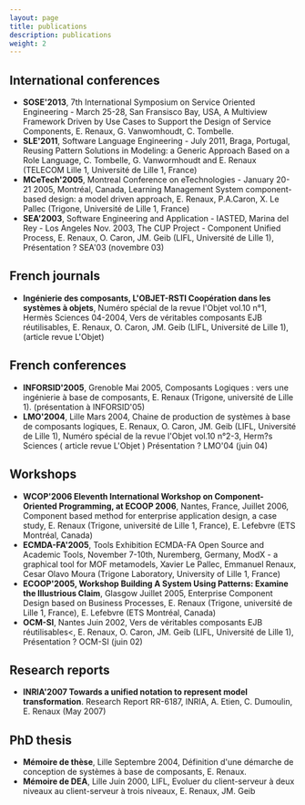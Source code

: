 ```yaml
---
layout: page
title: publications
description: publications
weight: 2
---
```

## International conferences

* **SOSE'2013**, 7th International Symposium on Service Oriented Engineering - March 25-28, San Fransisco Bay, USA, A Multiview Framework Driven by Use Cases to Support the Design of Service Components, E. Renaux, G. Vanwomhoudt, C. Tombelle.
* **SLE'2011**, Software Language Engineering - July 2011, Braga, Portugal, Reusing Pattern Solutions in Modeling: a Generic Approach Based on a Role Language, C. Tombelle, G. Vanwormhoudt and E. Renaux (TELECOM Lille 1, Université de Lille 1, France)
* **MCeTech'2005**, Montreal Conference on eTechnologies - January 20-21 2005, Montréal, Canada, Learning Management System component-based design: a model driven approach, E. Renaux, P.A.Caron, X. Le Pallec (Trigone, Université de Lille 1, France)
* **SEA'2003**, Software Engineering and Application - IASTED, Marina del Rey - Los Angeles Nov. 2003, The CUP Project - Component Unified Process, E. Renaux, O. Caron, JM. Geib (LIFL, Université de Lille 1), Présentation ? SEA'03 (novembre 03)


## French journals

* **Ingénierie des composants, L'OBJET-RSTI Coopération dans les systèmes à objets**, Numéro spécial de la revue l'Objet vol.10 n°1, Hermès Sciences 04-2004, Vers de véritables composants EJB réutilisables, E. Renaux, O. Caron, JM. Geib (LIFL, Université de Lille 1), (article revue L'Objet)


## French conferences

* **INFORSID'2005**, Grenoble Mai 2005, Composants Logiques : vers une ingénierie à base de composants, E. Renaux (Trigone, université de Lille 1). (présentation à INFORSID'05)
* **LMO'2004**, Lille Mars 2004, Chaine de production de systèmes à base de composants logiques, E. Renaux, O. Caron, JM. Geib (LIFL, Université de Lille 1), Numéro spécial de la revue l'Objet vol.10 n°2-3, Herm?s Sciences ( article revue L'Objet ) Présentation ? LMO'04 (juin 04)


## Workshops

* **WCOP'2006 Eleventh International Workshop on Component-Oriented Programming, at ECOOP 2006**, Nantes, France, Juillet 2006, Component based method for enterprise application design, a case study, E. Renaux (Trigone, université de Lille 1, France), E. Lefebvre (ETS Montréal, Canada)
* **ECMDA-FA'2005**, Tools Exhibition ECMDA-FA Open Source and Academic Tools, November 7-10th, Nuremberg, Germany, ModX - a graphical tool for MOF metamodels, Xavier Le Pallec, Emmanuel Renaux, Cesar Olavo Moura (Trigone Laboratory, University of Lille 1, France)
* **ECOOP'2005, Workshop Building A System Using Patterns: Examine the Illustrious Claim**, Glasgow Juillet 2005, Enterprise Component Design based on Business Processes, E. Renaux (Trigone, université de Lille 1, France), E. Lefebvre (ETS Montréal, Canada)
* **OCM-SI**, Nantes Juin 2002, Vers de véritables composants EJB réutilisables<, E. Renaux, O. Caron, JM. Geib (LIFL, Université de Lille 1), Présentation ? OCM-SI (juin 02)


## Research reports

* **INRIA'2007 Towards a unified notation to represent model transformation**. Research Report RR-6187, INRIA, A. Etien, C. Dumoulin, E. Renaux (May 2007)


## PhD thesis

* **Mémoire de thèse**, Lille Septembre 2004, Définition d'une démarche de conception de systèmes à base de composants, E. Renaux.
* **Mémoire de DEA**, Lille Juin 2000, LIFL, Evoluer du client-serveur à deux niveaux au client-serveur à trois niveaux, E. Renaux, JM. Geib


